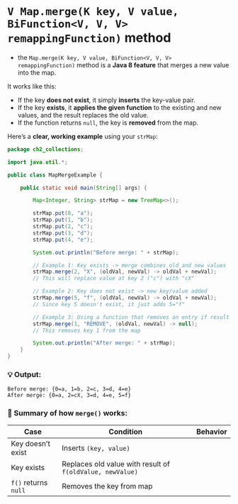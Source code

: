 # `V Map.merge(K key, V value, BiFunction<V, V, V> remappingFunction)` method

* the `Map.merge(K key, V value, BiFunction<V, V, V> remappingFunction)` method is a **Java 8 feature** that merges a new value into the map.

It works like this:

* If the key **does not exist**, it simply **inserts** the key-value pair.
* If the key **exists**, it **applies the given function** to the existing and new values, and the result replaces the old value.
* If the function returns `null`, the key is **removed** from the map.

Here’s a **clear, working example** using your `strMap`:

```java
package ch2_collections;

import java.util.*;

public class MapMergeExample {

    public static void main(String[] args) {

        Map<Integer, String> strMap = new TreeMap<>();

        strMap.put(0, "a");
        strMap.put(1, "b");
        strMap.put(2, "c");
        strMap.put(3, "d");
        strMap.put(4, "e");

        System.out.println("Before merge: " + strMap);

        // Example 1: Key exists -> merge combines old and new values
        strMap.merge(2, "X", (oldVal, newVal) -> oldVal + newVal);
        // This will replace value at key 2 ("c") with "cX"

        // Example 2: Key does not exist -> new key/value added
        strMap.merge(5, "f", (oldVal, newVal) -> oldVal + newVal);
        // Since key 5 doesn't exist, it just adds 5="f"

        // Example 3: Using a function that removes an entry if result is null
        strMap.merge(1, "REMOVE", (oldVal, newVal) -> null);
        // This removes key 1 from the map

        System.out.println("After merge: " + strMap);
    }
}
```

### 💡 Output:

```
Before merge: {0=a, 1=b, 2=c, 3=d, 4=e}
After merge: {0=a, 2=cX, 3=d, 4=e, 5=f}
```

### 🧠 Summary of how `merge()` works:

| Case                 | Condition                                                 | Behavior |
| -------------------- | --------------------------------------------------------- | -------- |
| Key doesn’t exist    | Inserts `(key, value)`                                    |          |
| Key exists           | Replaces old value with result of `f(oldValue, newValue)` |          |
| `f()` returns `null` | Removes the key from map                                  |          |

